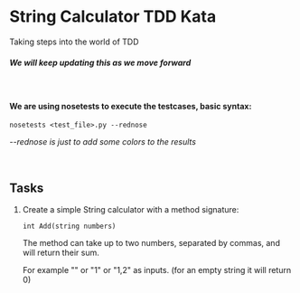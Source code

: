 # String Calculator TDD Kata

Taking steps into the world of TDD

##### _We will keep updating this as we move forward_
<br/>

#### We are using nosetests to execute the testcases, basic syntax:
```
nosetests <test_file>.py --rednose
``` 
_--rednose is just to add some colors to the results_

<br/>

## Tasks

1. Create a simple String calculator with a method signature:

    ```
    int Add(string numbers)
    ```

    The method can take up to two numbers, separated by commas, and will return their sum.

    For example "" or "1" or "1,2" as inputs. (for an empty string it will return 0)
